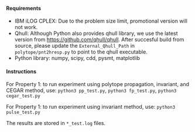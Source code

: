 #### Requirements

* IBM iLOG CPLEX: Due to the problem size limit, promotional version will not work.
* Qhull: Although Python also provides qhull library, we use the latest version from https://github.com/qhull/qhull. After succesful build from source, please update the `External_Qhull_Path` in `polytope/pnt2hresp.py` to point to the qhull executable.
* Python library: numpy, scipy, cdd, pysmt, 
matplotlib

#### Instructions

For Property 1: to run experiment using polytope propagation, invariant, and CEGAR method, use:
`python3 pp_test.py`,
`python3 fp_test.py`,
`python3 cegar_test.py`


For Property 1: to run experiment using invariant method, use:
`python3 pulse_test.py`

The results are stored in `*_test.log` files.
